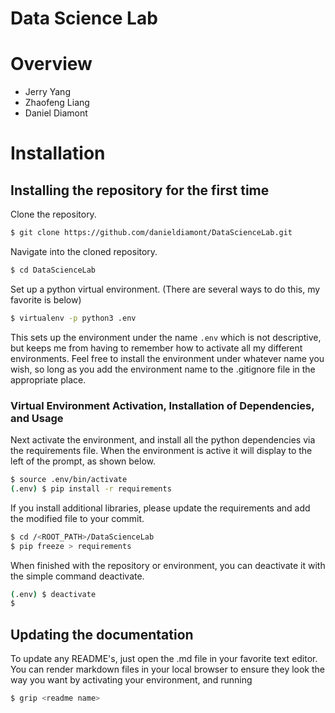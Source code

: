 # Data Science Lab
# Overview

<ul>
   <li>Jerry Yang</li>
   <li>Zhaofeng Liang</li>
   <li>Daniel Diamont</li>
</ul>
</p>


# Installation

## Installing the repository for the first time
<p>
Clone the repository.
</p>

```bash
$ git clone https://github.com/danieldiamont/DataScienceLab.git
```

<p>
Navigate into the cloned repository.
</p>

```bash
$ cd DataScienceLab
```

<p>
Set up a python virtual environment. 
(There are several ways to do this, my favorite is below)
</p>

```bash
$ virtualenv -p python3 .env
```

This sets up the environment under the name `.env` which is not descriptive, but keeps me from having to remember how to activate all my different environments. Feel free to install the environment under whatever name you wish, so long as you add the environment name to the .gitignore file in the appropriate place.

### Virtual Environment Activation, Installation of Dependencies, and Usage

<p>
Next activate the environment, and install all the python dependencies via the requirements file. When the environment is active it will display to the left of the prompt, as shown below.
</p>

```bash
$ source .env/bin/activate
(.env) $ pip install -r requirements
```

<p> 
If you install additional libraries, please update the requirements and add the modified file to your commit.
</p>

```bash
$ cd /<ROOT_PATH>/DataScienceLab
$ pip freeze > requirements
```

<p>
When finished with the repository or environment, you can deactivate it with the simple command deactivate.
</p>

```bash
(.env) $ deactivate
$ 
```

## Updating the documentation

To update any README's, just open the .md file in your favorite text editor. You can render markdown files in your local browser to ensure they look the way you want by activating your environment, and running

```bash
$ grip <readme name>
```


